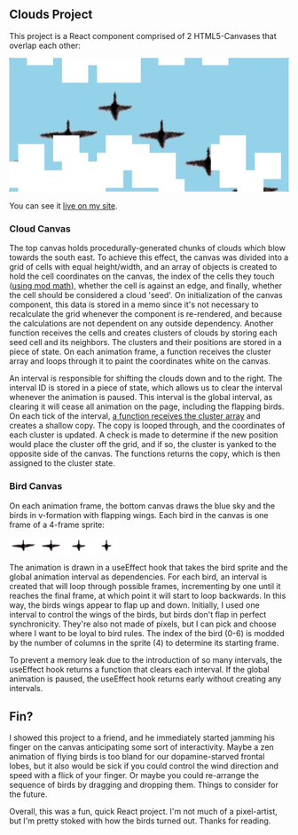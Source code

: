 ## Clouds Project
This project is a React component comprised of 2 HTML5-Canvases that overlap each other:

<img src="../../../../../demo/clouds.gif" alt="gif showing birds flapping in a cloudy blue sky.">

You can see it [live on my site](https://dougllittle.com/projects/clouds).

### Cloud Canvas
The top canvas holds procedurally-generated chunks of clouds which blow towards the south east. To achieve this effect, the canvas was divided into a grid of cells with equal height/width, and an array of objects is created to hold the cell coordinates on the canvas, the index of the cells they touch ([using mod math](https://github.com/dl-little/portfolio/blob/a6ce1590b743f19a7783c324c15e55793673910b/resources/js/Components/projects/Canvas/helpers.tsx#L46)), whether the cell is against an edge, and finally, whether the cell should be considered a cloud 'seed'. On initialization of the canvas component, this data is stored in a memo since it's not necessary to recalculate the grid whenever the component is re-rendered, and because the calculations are not dependent on any outside dependency. Another function receives the cells and creates clusters of clouds by storing each seed cell and its neighbors. The clusters and their positions are stored in a piece of state. On each animation frame, a function receives the cluster array and loops through it to paint the coordinates white on the canvas.

An interval is responsible for shifting the clouds down and to the right. The interval ID is stored in a piece of state, which allows us to clear the interval whenever the animation is paused. This interval is the global interval, as clearing it will cease all animation on the page, including the flapping birds. On each tick of the interval, [a function receives the cluster array](https://github.com/dl-little/portfolio/blob/a6ce1590b743f19a7783c324c15e55793673910b/resources/js/Components/projects/Canvas/helpers.tsx#L175) and creates a shallow copy. The copy is looped through, and the coordinates of each cluster is updated. A check is made to determine if the new position would place the cluster off the grid, and if so, the cluster is yanked to the opposite side of the canvas. The functions returns the copy, which is then assigned to the cluster state.

### Bird Canvas
On each animation frame, the bottom canvas draws the blue sky and the birds in v-formation with flapping wings. Each bird in the canvas is one frame of a 4-frame sprite:

<img src="../../../../../demo/birdSprites.png" width="200px" alt="A four-frame sprite of birds with varying wing lengths." />

The animation is drawn in a useEffect hook that takes the bird sprite and the global animation interval as dependencies. For each bird, an interval is created that will loop through possible frames, incrementing by one until it reaches the final frame, at which point it will start to loop backwards. In this way, the birds wings appear to flap up and down. Initially, I used one interval to control the wings of the birds, but birds don't flap in perfect synchronicity. They're also not made of pixels, but I can pick and choose where I want to be loyal to bird rules. The index of the bird (0-6) is modded by the number of columns in the sprite (4) to determine its starting frame.

To prevent a memory leak due to the introduction of so many intervals, the useEffect hook returns a function that clears each interval. If the global animation is paused, the useEffect hook returns early without creating any intervals.

## Fin?
I showed this project to a friend, and he immediately started jamming his finger on the canvas anticipating some sort of interactivity. Maybe a zen animation of flying birds is too bland for our dopamine-starved frontal lobes, but it also would be sick if you could control the wind direction and speed with a flick of your finger. Or maybe you could re-arrange the sequence of birds by dragging and dropping them. Things to consider for the future.

Overall, this was a fun, quick React project. I'm not much of a pixel-artist, but I'm pretty stoked with how the birds turned out. Thanks for reading.
